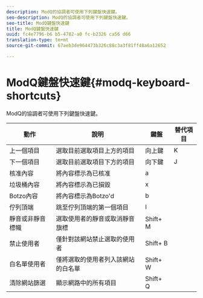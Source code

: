 ```yaml
---
description: ModQ的協調者可使用下列鍵盤快速鍵。
seo-description: ModQ的協調者可使用下列鍵盤快速鍵。
seo-title: ModQ鍵盤快速鍵
title: ModQ鍵盤快速鍵
uuid: fc4e7796-b6 b5-4782-a0 fc-b2326 ca56 d66
translation-type: tm+mt
source-git-commit: 67aeb3de964473b326c88c3a3f81ff48a6a12652

---
```



# ModQ鍵盤快速鍵{#modq-keyboard-shortcuts}

ModQ的協調者可使用下列鍵盤快速鍵。

| 動作 | 說明 | 鍵盤 | 替代項目 |
|---|---|---|---|
| 上一個項目 | 選取目前選取項目上方的項目 | 向上鍵 | K |
| 下一個項目 | 選取目前選取項目下方的項目 | 向下鍵 | J |
| 核准內容 | 將內容標示為已核准 | a |  |
| 垃圾桶內容 | 將內容標示為已損毀 | x |  |
| Botzo內容 | 將內容標示為Botzo'd | b |  |
| 佇列頂端 | 跳至佇列頂端的第一個項目 | l |  |
| 靜音或非靜音標幟 | 選取使用者的靜音或取消靜音旗標 | Shift+ M |  |
| 禁止使用者 | 僅針對該網站禁止選取的使用者 | Shift+ B |  |
| 白名單使用者 | 僅將選取的使用者列入該網站的白名單 | Shift+ W |  |
| 清除網站篩選 | 顯示網路中的所有項目 | Shift+ Q |  |

